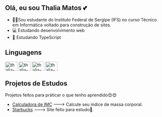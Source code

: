 ## Olá, eu sou Thalia Matos 💕

- 👩‍💻Sou estudante do Instituto Federal de Sergipe (IFS) no curso Técnico em Informática voltado para construção de sites.
- 💻 Estudando desenvolvimento web  
- 📖 Estudando TypeScript 
## Linguagens
<div>
  <img align="center" alt="thalia-css" height="30" width="40" src="https://cdn.jsdelivr.net/gh/devicons/devicon@latest/icons/css3/css3-original.svg" />
  <img align="center" alt="thalia-css" height="30" width="40" src="https://cdn.jsdelivr.net/gh/devicons/devicon@latest/icons/html5/html5-original.svg" />
  <img align="center" alt="thalia-css" height="30" width="40" src="https://cdn.jsdelivr.net/gh/devicons/devicon@latest/icons/javascript/javascript-original.svg" />
  <img align="center" alt="thalia-css" height="30" width="40" src="https://cdn.jsdelivr.net/gh/devicons/devicon@latest/icons/typescript/typescript-original.svg" />          
</div>

## Projetos de Estudos
Projetos feitos para práticar o que tenho aprendido😍😍

- [Calculadora de IMC](https://thaliamatos.github.io/calculadora-IMC/) ---> Calcule seu indice de massa corporal.
- [Starbucks](https://thaliamatos.github.io/site-estudo-starbucks/) ---> Site feito para estudo📖.

